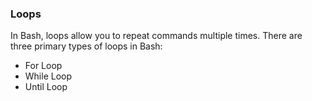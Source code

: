 ### Loops
In Bash, loops allow you to repeat commands multiple times. There are three primary types of loops in Bash:
- For Loop
- While Loop
- Until Loop
